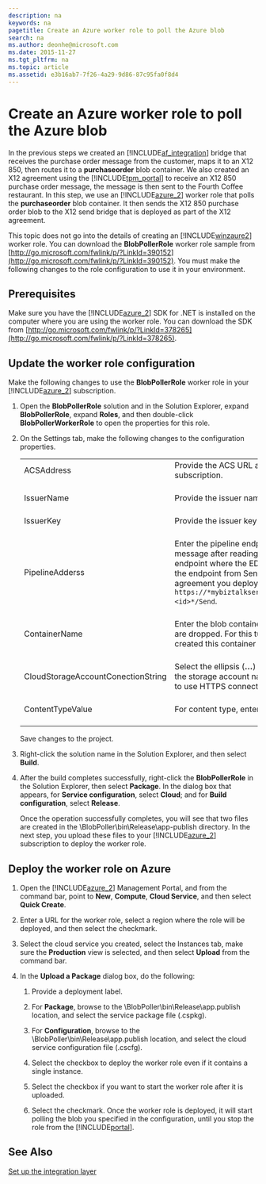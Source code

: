 ```yaml
---
description: na
keywords: na
pagetitle: Create an Azure worker role to poll the Azure blob
search: na
ms.author: deonhe@microsoft.com
ms.date: 2015-11-27
ms.tgt_pltfrm: na
ms.topic: article
ms.assetid: e3b16ab7-7f26-4a29-9d86-87c95fa0f8d4
---
```

# Create an Azure worker role to poll the Azure blob
In the previous steps we created an [!INCLUDE[af_integration](/Token/af_integration_md.md)] bridge that receives the purchase order message from the customer, maps it to an X12 850, then routes it to a **purchaseorder** blob container. We also created an X12 agreement using the [!INCLUDE[tpm_portal](/Token/tpm_portal_md.md)] to receive an X12 850 purchase order message, the message is then sent to the Fourth Coffee restaurant. In this step, we use an [!INCLUDE[azure_2](/Token/azure_2_md.md)] worker role that polls the **purchaseorder** blob container. It then sends the X12 850 purchase order blob to the X12 send bridge that is deployed as part of the X12 agreement.

This topic does not go into the details of creating an [!INCLUDE[winzaure2](/Token/winzaure2_md.md)] worker role. You can download the **BlobPollerRole** worker role sample from [http://go.microsoft.com/fwlink/p/?LinkId=390152](http://go.microsoft.com/fwlink/p/?LinkId=390152). You must make the following changes to the role configuration to use it in your environment.

## Prerequisites
Make sure you have the [!INCLUDE[azure_2](/Token/azure_2_md.md)] SDK for .NET is installed on the computer where you are using the worker role. You can download the SDK from [http://go.microsoft.com/fwlink/p/?LinkId=378265](http://go.microsoft.com/fwlink/p/?LinkId=378265).

## Update the worker role configuration
Make the following changes to use the **BlobPollerRole** worker role in your [!INCLUDE[azure_2](/Token/azure_2_md.md)] subscription.

1. Open the **BlobPollerRole** solution and in the Solution Explorer, expand **BlobPollerRole**, expand **Roles**, and then double-click **BlobPollerWorkerRole** to open the properties for this role.

2. On the Settings tab, make the following changes to the configuration properties.

   |||
   |-|-|
   |ACSAddress <br /> <br />|Provide the ACS URL associated with your [!INCLUDE[af_integration](/Token/af_integration_md.md)] subscription. <br /> <br />|
   |IssuerName <br /> <br />|Provide the issuer name for the ACS namespace. <br /> <br />|
   |IssuerKey <br /> <br />|Provide the issuer key for the ACS namespace. <br /> <br />|
   |PipelineAdderss <br /> <br />|Enter the pipeline endpoint where the blob poller must direct the message after reading from the blob. For this tutorial, this must be the endpoint where the EDI X12 send agreement is deployed. You can get the endpoint from Send Settings tab (Inbound URL view) of the X12 agreement you deployed earlier. The endpoint is typically in the format `https://*mybiztalkservice*.biztalk.windows.net/default/Agreements/*<id>*/Send`. <br /> <br />|
   |ContainerName <br /> <br />|Enter the blob container where the X12 850 purchase order messages are dropped. For this tutorial, enter this value as **purchaseorder**. You created this container in the earlier steps. <br /> <br />|
   |CloudStorageAccountConectionString <br /> <br />|Select the ellipsis (**…**) against the property and in the dialog box, enter the storage account name and the account access key. Select the option to use HTTPS connections, and then select **OK**. <br /> <br />|
   |ContentTypeValue <br /> <br />|For content type, enter **application/xml**. <br /> <br />|
   Save changes to the project.

3. Right-click the solution name in the Solution Explorer, and then select **Build**.

4. After the build completes successfully, right-click the **BlobPollerRole** in the Solution Explorer, then select **Package**. In the dialog box that appears, for **Service configuration**, select **Cloud**; and for **Build configuration**, select **Release**.

   Once the operation successfully completes, you will see that two files are created in the \BlobPoller\bin\Release\app-publish directory. In the next step, you upload these files to your [!INCLUDE[azure_2](/Token/azure_2_md.md)] subscription to deploy the worker role.

## Deploy the worker role on Azure

1. Open the [!INCLUDE[azure_2](/Token/azure_2_md.md)] Management Portal, and from the command bar, point to **New**, **Compute**, **Cloud Service**, and then select **Quick Create**.

2. Enter a URL for the worker role, select a region where the role will be deployed, and then select the checkmark.

3. Select the cloud service you created, select the Instances tab, make sure the **Production** view is selected, and then select **Upload** from the command bar.

4. In the **Upload a Package** dialog box, do the following:

   1. Provide a deployment label.

   2. For **Package**, browse to the \BlobPoller\bin\Release\app.publish location, and select the service package file (.cspkg).

   3. For **Configuration**, browse to the \BlobPoller\bin\Release\app.publish location, and select the cloud service configuration file (.cscfg).

   4. Select the checkbox to deploy the worker role even if it contains a single instance.

   5. Select the checkbox if you want to start the worker role after it is uploaded.

   6. Select the checkmark. Once the worker role is deployed, it will start polling the blob you specified in the configuration, until you stop the role from the [!INCLUDE[portal](/Token/portal_md.md)].

## See Also
[Set up the integration layer](/Topic/Set_up_the_integration_layer.md)

